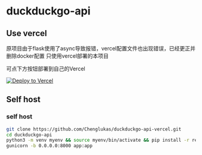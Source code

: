 # duckduckgo-api

## Use vercel

原项目由于flask使用了async导致报错，vercel配置文件也出现错误，已经更正并删除docker配置
只使用vercel部署的本项目

可点下方按钮部署到自己的Vercel

[![Deploy to Vercel](https://vercel.com/button)](https://vercel.com/import/project?template=https://github.com/Chenglukas/duckduckgo-api-vercel)


## Self host

### self host
```bash
git clone https://github.com/Chenglukas/duckduckgo-api-vercel.git
cd duckduckgo-api
python3 -m venv myenv && source myenv/bin/activate && pip install -r requirements.txt
gunicorn -b 0.0.0.0:8000 app:app
```
